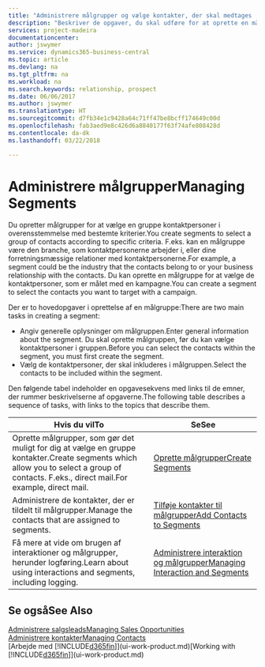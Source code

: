 ```yaml
---
title: "Administrere målgrupper og vælge kontakter, der skal medtages | Microsoft Docs"
description: "Beskriver de opgaver, du skal udføre for at oprette en målgruppe og vælge en gruppe kontaktpersoner ud fra bestemte kriterier, f.eks. kontaktpersoner i en bestemt branche, du vil målrette din henvendelse til."
services: project-madeira
documentationcenter: 
author: jswymer
ms.service: dynamics365-business-central
ms.topic: article
ms.devlang: na
ms.tgt_pltfrm: na
ms.workload: na
ms.search.keywords: relationship, prospect
ms.date: 06/06/2017
ms.author: jswymer
ms.translationtype: HT
ms.sourcegitcommit: d7fb34e1c9428a64c71ff47be8bcff174649c00d
ms.openlocfilehash: fab3aed9e8c426d6a8840177f63f74afe808428d
ms.contentlocale: da-dk
ms.lasthandoff: 03/22/2018

---
```

# <a name="managing-segments"></a><span data-ttu-id="a6498-103">Administrere målgrupper</span><span class="sxs-lookup"><span data-stu-id="a6498-103">Managing Segments</span></span>
<span data-ttu-id="a6498-104">Du opretter målgrupper for at vælge en gruppe kontaktpersoner i overensstemmelse med bestemte kriterier.</span><span class="sxs-lookup"><span data-stu-id="a6498-104">You create segments to select a group of contacts according to specific criteria.</span></span> <span data-ttu-id="a6498-105">F.eks. kan en målgruppe være den branche, som kontaktpersonerne arbejder i, eller dine forretningsmæssige relationer med kontaktpersonerne.</span><span class="sxs-lookup"><span data-stu-id="a6498-105">For example, a segment could be the industry that the contacts belong to or your business relationship with the contacts.</span></span> <span data-ttu-id="a6498-106">Du kan oprette en målgruppe for at vælge de kontaktpersoner, som er målet med en kampagne.</span><span class="sxs-lookup"><span data-stu-id="a6498-106">You can create a segment to select the contacts you want to target with a campaign.</span></span>

<span data-ttu-id="a6498-107">Der er to hovedopgaver i oprettelse af en målgruppe:</span><span class="sxs-lookup"><span data-stu-id="a6498-107">There are two main tasks in creating a segment:</span></span>

* <span data-ttu-id="a6498-108">Angiv generelle oplysninger om målgruppen.</span><span class="sxs-lookup"><span data-stu-id="a6498-108">Enter general information about the segment.</span></span> <span data-ttu-id="a6498-109">Du skal oprette målgruppen, før du kan vælge kontaktpersoner i gruppen.</span><span class="sxs-lookup"><span data-stu-id="a6498-109">Before you can select the contacts within the segment, you must first create the segment.</span></span>
* <span data-ttu-id="a6498-110">Vælg de kontaktpersoner, der skal inkluderes i målgruppen.</span><span class="sxs-lookup"><span data-stu-id="a6498-110">Select the contacts to be included within the segment.</span></span>

<span data-ttu-id="a6498-111">Den følgende tabel indeholder en opgavesekvens med links til de emner, der rummer beskrivelserne af opgaverne.</span><span class="sxs-lookup"><span data-stu-id="a6498-111">The following table describes a sequence of tasks, with links to the topics that describe them.</span></span> 

| <span data-ttu-id="a6498-112">Hvis du vil</span><span class="sxs-lookup"><span data-stu-id="a6498-112">To</span></span> | <span data-ttu-id="a6498-113">Se</span><span class="sxs-lookup"><span data-stu-id="a6498-113">See</span></span> |
| --- | --- |
| <span data-ttu-id="a6498-114">Oprette målgrupper, som gør det muligt for dig at vælge en gruppe kontakter.</span><span class="sxs-lookup"><span data-stu-id="a6498-114">Create segments which allow you to select a group of contacts.</span></span> <span data-ttu-id="a6498-115">F.eks., direct mail.</span><span class="sxs-lookup"><span data-stu-id="a6498-115">For example, direct mail.</span></span> |[<span data-ttu-id="a6498-116">Oprette målgrupper</span><span class="sxs-lookup"><span data-stu-id="a6498-116">Create Segments</span></span>](marketing-how-create-segment.md) |
| <span data-ttu-id="a6498-117">Administrere de kontakter, der er tildelt til målgrupper.</span><span class="sxs-lookup"><span data-stu-id="a6498-117">Manage the contacts that are assigned to segments.</span></span> |[<span data-ttu-id="a6498-118">Tilføje kontakter til målgrupper</span><span class="sxs-lookup"><span data-stu-id="a6498-118">Add Contacts to Segments</span></span>](marketing-add-contact-segment.md) |
| <span data-ttu-id="a6498-119">Få mere at vide om brugen af interaktioner og målgrupper, herunder logføring.</span><span class="sxs-lookup"><span data-stu-id="a6498-119">Learn about using interactions and segments, including logging.</span></span> |[<span data-ttu-id="a6498-120">Administrere interaktion og målgrupper</span><span class="sxs-lookup"><span data-stu-id="a6498-120">Managing Interaction and Segments</span></span>](marketing-interaction-segments.md) |

## <a name="see-also"></a><span data-ttu-id="a6498-121">Se også</span><span class="sxs-lookup"><span data-stu-id="a6498-121">See Also</span></span>
[<span data-ttu-id="a6498-122">Administrere salgsleads</span><span class="sxs-lookup"><span data-stu-id="a6498-122">Managing Sales Opportunities</span></span>](marketing-manage-sales-opportunities.md)  
[<span data-ttu-id="a6498-123">Administrere kontakter</span><span class="sxs-lookup"><span data-stu-id="a6498-123">Managing Contacts</span></span>](marketing-contacts.md)  
<span data-ttu-id="a6498-124">[Arbejde med [!INCLUDE[d365fin](includes/d365fin_md.md)]](ui-work-product.md)</span><span class="sxs-lookup"><span data-stu-id="a6498-124">[Working with [!INCLUDE[d365fin](includes/d365fin_md.md)]](ui-work-product.md)</span></span>


